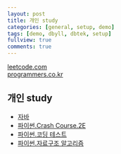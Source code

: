 ```yaml
---
layout: post
title: 개인 study
categories: [general, setup, demo]
tags: [demo, dbyll, dbtek, setup]
fullview: true
comments: true
---
```


[leetcode.com](https://leetcode.com/problemset/all/)<br>
[programmers.co.kr](https://programmers.co.kr/learn/challenges)<br>

## 개인 study
- [자바](README_java)
- [파이썬.Crash Course.2E](https://jnuho.github.io/python_crash_course)
- [파이썬.코딩 테스트](https://jnuho.github.io/python_coding_test)
- [파이썬.자료구조 알고리즘](https://jnuho.github.io/python_ds_algorithm)
